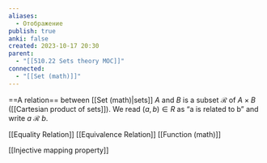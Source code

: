 ```yaml
---
aliases:
  - Отображение
publish: true
anki: false
created: 2023-10-17 20:30
parent:
  - "[[510.22 Sets theory MOC]]"
connected:
  - "[[Set (math)]]"
---
```

==A relation== between [[Set (math)|sets]] $A$ and $B$ is a subset $\mathscr{R}$ of $A\times B$ ([[Cartesian product of sets]]). 
We read $(a,b)∈R$ as “a is related to b” and write $a$ $\mathscr{R}$ $b$.

[[Equality Relation]]
[[Equivalence Relation]]
[[Function (math)]]

[[Injective mapping property]]












